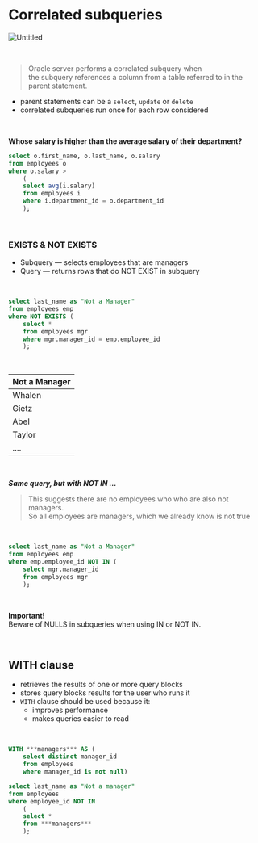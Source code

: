 # Correlated subqueries

![Untitled](Correlated%20subqueries%20553636f07d42498ca99d9a4dae27a26d/Untitled.png)

<br>

> Oracle server performs a correlated subquery when <br>
> the subquery references a column from a table referred to in the parent statement.

- parent statements can be a `select`, `update` or `delete`
- correlated subqueries run once for each row considered

<br>

**Whose salary is higher than the average salary of their department?**

```sql
select o.first_name, o.last_name, o.salary
from employees o
where o.salary > 
	(
	select avg(i.salary)
	from employees i 
	where i.department_id = o.department_id
	);
```

<br>

### EXISTS & NOT EXISTS

- Subquery  —  selects employees that are managers
- Query  —  returns rows that do NOT EXIST in subquery

<br>

```sql
select last_name as "Not a Manager"
from employees emp
where NOT EXISTS (
	select * 
	from employees mgr 
	where mgr.manager_id = emp.employee_id 
	);
```

<br>

| Not a Manager |
| ------------- |
| Whalen        |
| Gietz         |
| Abel          |
| Taylor        |
| ....          |

<br>

***Same query, but with NOT IN ...*** 

> This suggests there are no employees who who are also not managers. <br>
> So all employees are managers, which we already know is not true

<br>

```sql
select last_name as "Not a Manager"
from employees emp
where emp.employee_id NOT IN (
	select mgr.manager_id
	from employees mgr
	);
```

<br>

**Important!** <br>
Beware of NULLS in subqueries when using IN or NOT IN.

<br>

## WITH clause

- retrieves the results of one or more query blocks
- stores query blocks results for the user who runs it
- `WITH` clause should be used because it: 
  - improves performance
  - makes queries easier to read

<br>

```sql
WITH ***managers*** AS (
	select distinct manager_id 
	from employees 
	where manager_id is not null) 

select last_name as "Not a manager"
from employees
where employee_id NOT IN 
	(
	select *
	from ***managers***
	);
```